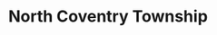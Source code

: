 ---
title: North Coventry Township
url: /north-coventry-township/
latitude: 40.21
longitude: -75.658
---